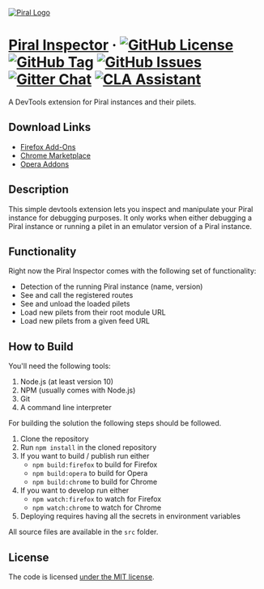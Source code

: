 [![Piral Logo](https://github.com/smapiot/piral/raw/master/docs/assets/logo.png)](https://piral.io)

# [Piral Inspector](https://piral.io) &middot; [![GitHub License](https://img.shields.io/badge/license-MIT-blue.svg)](https://github.com/smapiot/piral-inspector/blob/master/LICENSE) [![GitHub Tag](https://img.shields.io/github/tag/smapiot/piral-inspector.svg)](https://github.com/smapiot/piral-inspector/releases) [![GitHub Issues](https://img.shields.io/github/issues/smapiot/piral-inspector.svg)](https://github.com/smapiot/piral-inspector/issues) [![Gitter Chat](https://badges.gitter.im/gitterHQ/gitter.png)](https://gitter.im/piral-io/community) [![CLA Assistant](https://cla-assistant.io/readme/badge/smapiot/piral)](https://cla-assistant.io/smapiot/piral)

A DevTools extension for Piral instances and their pilets.

## Download Links

- [Firefox Add-Ons](https://addons.mozilla.org/en-US/firefox/addon/piral-inspector/)
- [Chrome Marketplace](https://chrome.google.com/webstore/detail/piral-inspector/ikbpelpjfgmplidagknaaegjhfigcbfl)
- [Opera Addons](https://addons.opera.com/en/extensions/details/piral-inspector/)

## Description

This simple devtools extension lets you inspect and manipulate your Piral instance for debugging purposes. It only works when either debugging a Piral instance or running a pilet in an emulator version of a Piral instance.

## Functionality

Right now the Piral Inspector comes with the following set of functionality:

- Detection of the running Piral instance (name, version)
- See and call the registered routes
- See and unload the loaded pilets
- Load new pilets from their root module URL
- Load new pilets from a given feed URL

## How to Build

You'll need the following tools:

1. Node.js (at least version 10)
2. NPM (usually comes with Node.js)
3. Git
4. A command line interpreter

For building the solution the following steps should be followed.

1. Clone the repository
2. Run `npm install` in the cloned repository
3. If you want to build / publish run either
   - `npm build:firefox` to build for Firefox
   - `npm build:opera` to build for Opera
   - `npm build:chrome` to build for Chrome
4. If you want to develop run either
   - `npm watch:firefox` to watch for Firefox
   - `npm watch:chrome` to watch for Chrome
5. Deploying requires having all the secrets in environment variables

All source files are available in the `src` folder.

## License

The code is licensed [under the MIT license](./LICENSE).
